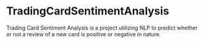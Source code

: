 # TradingCardSentimentAnalysis
Trading Card Sentiment Analysis is a project utilizing NLP to predict whether or not a review of a new card is positive or negative in nature. 
